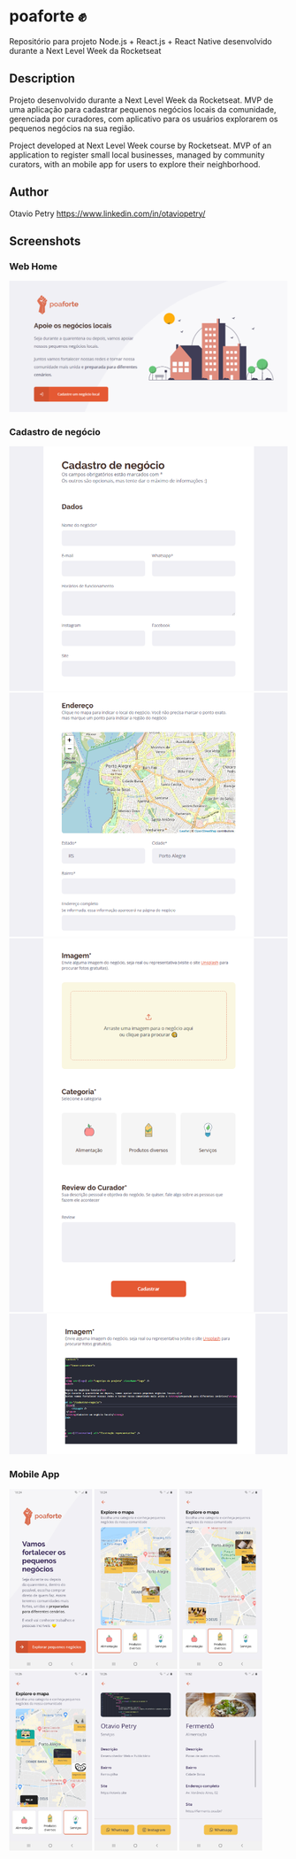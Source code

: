 # poaforte ✊
Repositório para projeto Node.js + React.js + React Native desenvolvido durante a Next Level Week da Rocketseat 

## Description

Projeto desenvolvido durante a Next Level Week da Rocketseat. 
MVP de uma aplicação para cadastrar pequenos negócios locais da comunidade, gerenciada por curadores, com aplicativo para os usuários explorarem os pequenos negócios na sua região.

Project developed at Next Level Week course by Rocketseat.
MVP of an application to register small local businesses, managed by community curators, with an mobile app for users to explore their neighborhood.

## Author

Otavio Petry
https://www.linkedin.com/in/otaviopetry/

## Screenshots

### Web Home

<img src="images/web-home.png" >

### Cadastro de negócio
<img src="images/cadastro-01.png" >
<img src="images/cadastro-02.png" >
<img src="images/cadastro-03.png" >
<img src="images/cadastro-03-b.png" >

### Mobile App
<img src="images/mobile-home.jpg" width="150" >
<img src="images/mobile-map-food.jpg" width="150" >
<img src="images/mobile-map-other.jpg" width="150" >
<img src="images/mobile-map-services.jpg" width="150" >
<img src="images/mobile-details-01.jpg" width="150" >
<img src="images/mobile-details-02.jpg" width="150" >
